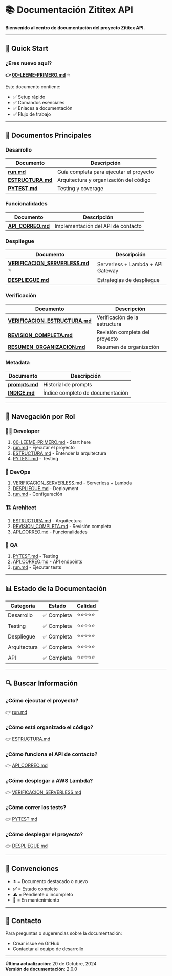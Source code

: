 # 📚 Documentación Zititex API

**Bienvenido al centro de documentación del proyecto Zititex API.**

---

## 🚀 Quick Start

### ¿Eres nuevo aquí?

**👉 [00-LEEME-PRIMERO.md](./00-LEEME-PRIMERO.md)** ⭐

Este documento contiene:
- ✅ Setup rápido
- ✅ Comandos esenciales
- ✅ Enlaces a documentación
- ✅ Flujo de trabajo

---

## 📖 Documentos Principales

### Desarrollo

| Documento | Descripción |
|-----------|-------------|
| **[run.md](./run.md)** | Guía completa para ejecutar el proyecto |
| **[ESTRUCTURA.md](./ESTRUCTURA.md)** | Arquitectura y organización del código |
| **[PYTEST.md](./PYTEST.md)** | Testing y coverage |

### Funcionalidades

| Documento | Descripción |
|-----------|-------------|
| **[API_CORREO.md](./API_CORREO.md)** | Implementación del API de contacto |

### Despliegue

| Documento | Descripción |
|-----------|-------------|
| **[VERIFICACION_SERVERLESS.md](./VERIFICACION_SERVERLESS.md)** ⭐ | Serverless + Lambda + API Gateway |
| **[DESPLIEGUE.md](./DESPLIEGUE.md)** | Estrategias de despliegue |

### Verificación

| Documento | Descripción |
|-----------|-------------|
| **[VERIFICACION_ESTRUCTURA.md](./VERIFICACION_ESTRUCTURA.md)** | Verificación de la estructura |
| **[REVISION_COMPLETA.md](./REVISION_COMPLETA.md)** | Revisión completa del proyecto |
| **[RESUMEN_ORGANIZACION.md](./RESUMEN_ORGANIZACION.md)** | Resumen de organización |

### Metadata

| Documento | Descripción |
|-----------|-------------|
| **[prompts.md](./prompts.md)** | Historial de prompts |
| **[INDICE.md](./INDICE.md)** | Índice completo de documentación |

---

## 🎯 Navegación por Rol

### 👨‍💻 Developer

1. [00-LEEME-PRIMERO.md](./00-LEEME-PRIMERO.md) - Start here
2. [run.md](./run.md) - Ejecutar el proyecto
3. [ESTRUCTURA.md](./ESTRUCTURA.md) - Entender la arquitectura
4. [PYTEST.md](./PYTEST.md) - Testing

### 🚀 DevOps

1. [VERIFICACION_SERVERLESS.md](./VERIFICACION_SERVERLESS.md) - Serverless + Lambda
2. [DESPLIEGUE.md](./DESPLIEGUE.md) - Deployment
3. [run.md](./run.md) - Configuración

### 🏗️ Architect

1. [ESTRUCTURA.md](./ESTRUCTURA.md) - Arquitectura
2. [REVISION_COMPLETA.md](./REVISION_COMPLETA.md) - Revisión completa
3. [API_CORREO.md](./API_CORREO.md) - Funcionalidades

### 🧪 QA

1. [PYTEST.md](./PYTEST.md) - Testing
2. [API_CORREO.md](./API_CORREO.md) - API endpoints
3. [run.md](./run.md) - Ejecutar tests

---

## 📊 Estado de la Documentación

| Categoría | Estado | Calidad |
|-----------|--------|---------|
| Desarrollo | ✅ Completa | ⭐⭐⭐⭐⭐ |
| Testing | ✅ Completa | ⭐⭐⭐⭐⭐ |
| Despliegue | ✅ Completa | ⭐⭐⭐⭐⭐ |
| Arquitectura | ✅ Completa | ⭐⭐⭐⭐⭐ |
| API | ✅ Completa | ⭐⭐⭐⭐⭐ |

---

## 🔍 Buscar Información

### ¿Cómo ejecutar el proyecto?
👉 [run.md](./run.md)

### ¿Cómo está organizado el código?
👉 [ESTRUCTURA.md](./ESTRUCTURA.md)

### ¿Cómo funciona el API de contacto?
👉 [API_CORREO.md](./API_CORREO.md)

### ¿Cómo desplegar a AWS Lambda?
👉 [VERIFICACION_SERVERLESS.md](./VERIFICACION_SERVERLESS.md)

### ¿Cómo correr los tests?
👉 [PYTEST.md](./PYTEST.md)

### ¿Cómo desplegar el proyecto?
👉 [DESPLIEGUE.md](./DESPLIEGUE.md)

---

## 📝 Convenciones

- **⭐** = Documento destacado o nuevo
- **✅** = Estado completo
- **⚠️** = Pendiente o incompleto
- **🔧** = En mantenimiento

---

## 📮 Contacto

Para preguntas o sugerencias sobre la documentación:
- Crear issue en GitHub
- Contactar al equipo de desarrollo

---

**Última actualización**: 20 de Octubre, 2024  
**Versión de documentación**: 2.0.0
